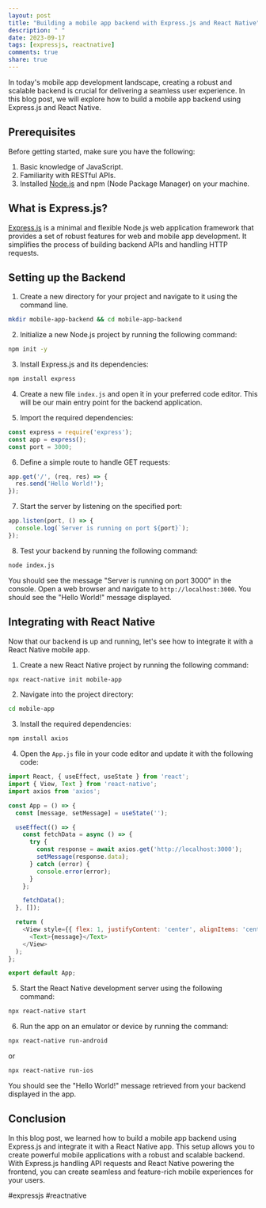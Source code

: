 ```yaml
---
layout: post
title: "Building a mobile app backend with Express.js and React Native"
description: " "
date: 2023-09-17
tags: [expressjs, reactnative]
comments: true
share: true
---
```


In today's mobile app development landscape, creating a robust and scalable backend is crucial for delivering a seamless user experience. In this blog post, we will explore how to build a mobile app backend using Express.js and React Native. 

## Prerequisites

Before getting started, make sure you have the following:

1. Basic knowledge of JavaScript.
2. Familiarity with RESTful APIs.
3. Installed [Node.js](https://nodejs.org/en/download/) and npm (Node Package Manager) on your machine.

## What is Express.js?

[Express.js](https://expressjs.com/) is a minimal and flexible Node.js web application framework that provides a set of robust features for web and mobile app development. It simplifies the process of building backend APIs and handling HTTP requests.

## Setting up the Backend

1. Create a new directory for your project and navigate to it using the command line.

```bash
mkdir mobile-app-backend && cd mobile-app-backend
```

2. Initialize a new Node.js project by running the following command:

```bash
npm init -y
```

3. Install Express.js and its dependencies:

```bash
npm install express
```

4. Create a new file `index.js` and open it in your preferred code editor. This will be our main entry point for the backend application.

5. Import the required dependencies:

```javascript
const express = require('express');
const app = express();
const port = 3000;
```

6. Define a simple route to handle GET requests:

```javascript
app.get('/', (req, res) => {
  res.send('Hello World!');
});
```

7. Start the server by listening on the specified port:

```javascript
app.listen(port, () => {
  console.log(`Server is running on port ${port}`);
});
```

8. Test your backend by running the following command:

```bash
node index.js
```

You should see the message "Server is running on port 3000" in the console. Open a web browser and navigate to `http://localhost:3000`. You should see the "Hello World!" message displayed.

## Integrating with React Native

Now that our backend is up and running, let's see how to integrate it with a React Native mobile app.

1. Create a new React Native project by running the following command:

```bash
npx react-native init mobile-app
```

2. Navigate into the project directory:

```bash
cd mobile-app
```

3. Install the required dependencies:

```bash
npm install axios
```

4. Open the `App.js` file in your code editor and update it with the following code:

```javascript
import React, { useEffect, useState } from 'react';
import { View, Text } from 'react-native';
import axios from 'axios';

const App = () => {
  const [message, setMessage] = useState('');

  useEffect(() => {
    const fetchData = async () => {
      try {
        const response = await axios.get('http://localhost:3000');
        setMessage(response.data);
      } catch (error) {
        console.error(error);
      }
    };

    fetchData();
  }, []);

  return (
    <View style={{ flex: 1, justifyContent: 'center', alignItems: 'center' }}>
      <Text>{message}</Text>
    </View>
  );
};

export default App;
```

5. Start the React Native development server using the following command:

```bash
npx react-native start
```

6. Run the app on an emulator or device by running the command:

```bash
npx react-native run-android
```

or

```bash
npx react-native run-ios
```

You should see the "Hello World!" message retrieved from your backend displayed in the app.

## Conclusion

In this blog post, we learned how to build a mobile app backend using Express.js and integrate it with a React Native app. This setup allows you to create powerful mobile applications with a robust and scalable backend. With Express.js handling API requests and React Native powering the frontend, you can create seamless and feature-rich mobile experiences for your users.

#expressjs #reactnative